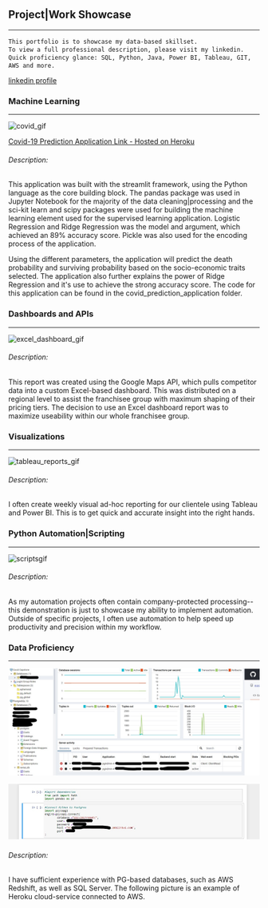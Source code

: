 ## Project|Work Showcase
---
```
This portfolio is to showcase my data-based skillset.
To view a full professional description, please visit my linkedin.
Quick proficiency glance: SQL, Python, Java, Power BI, Tableau, GIT, AWS and more.
```
[linkedin profile](https://www.linkedin.com/in/derek-westjohn-82154662)





### Machine Learning
---
![covid_gif](https://github.com/dwest85/project_showcase/blob/main/markdown_gifs/covid19_gif.gif)

[Covid-19 Prediction Application Link - Hosted on Heroku](https://covidappproject.herokuapp.com/)

###### Description:
This application was built with the streamlit framework, using the Python language as the core building block. The pandas package was used in Jupyter Notebook for the majority of the data cleaning|processing and the sci-kit learn and scipy packages were used for building the machine learning element used for the supervised learning application. Logistic Regression and Ridge Regression was the model and argument, which achieved an 89% accuracy score. Pickle was also used for the encoding process of the application.

Using the different parameters, the application will predict the death probability and surviving probability based on the socio-economic traits selected. The application also further explains the power of Ridge Regression and it's use to achieve the strong accuracy score. The code for this application can be found in the covid_prediction_application folder.



### Dashboards and APIs
---
![excel_dashboard_gif](https://github.com/dwest85/project_showcase/blob/main/markdown_gifs/dashboard_gif.gif)

###### Description:
This report was created using the Google Maps API, which pulls competitor data into a custom Excel-based dashboard. This was distributed on a regional level to assist the franchisee group with maximum shaping of their pricing tiers. The decision to use an Excel dashboard report was to maximize useability within our whole franchisee group.



### Visualizations
---
![tableau_reports_gif](https://github.com/dwest85/project_showcase/blob/main/markdown_gifs/visuals_gif.gif)

###### Description:
I often create weekly visual ad-hoc reporting for our clientele using Tableau and Power BI. This is to get quick and accurate insight into the right hands.



### Python Automation|Scripting
---
![scriptsgif](https://github.com/dwest85/project_showcase/blob/main/markdown_gifs/automation_gif.gif)

###### Description:
As my automation projects often contain company-protected processing--this demonstration is just to showcase my ability to implement automation. Outside of specific projects, I often use automation to help speed up productivity and precision within my workflow. 



### Data Proficiency
---
![databaseimg1](https://github.com/dwest85/project_showcase/blob/main/markdown_images/databaseimg1.jpg)

![databaseimg2](https://github.com/dwest85/project_showcase/blob/main/markdown_images/databaseimg2.jpg)

###### Description:
I have sufficient experience with PG-based databases, such as AWS Redshift, as well as SQL Server. The following picture is an example of Heroku cloud-service connected to AWS.



